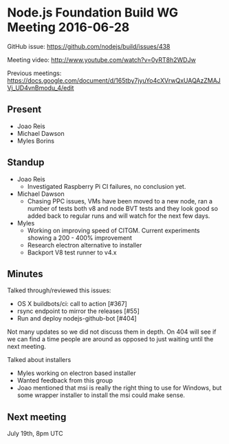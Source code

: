 # Node.js Foundation Build WG Meeting 2016-06-28

GitHub issue: https://github.com/nodejs/build/issues/438 

Meeting video: http://www.youtube.com/watch?v=0yRT8h2WDJw

Previous meetings: https://docs.google.com/document/d/165tby7jyuYo4cXVrwQxUAQAzZMAJVj_UD4vnBmodu_4/edit  


## Present

* Joao Reis
* Michael Dawson
* Myles Borins

## Standup

* Joao Reis
  * Investigated Raspberry Pi CI failures, no conclusion yet.
* Michael Dawson
  * Chasing PPC issues, VMs have been moved to a new node,
    ran a number of tests both v8 and node BVT tests and
    they look good so added back to regular runs and will
    watch for the next few days.
* Myles
  * Working on improving speed of CITGM. Current experiments
    showing a 200 - 400% improvement
  * Research electron alternative to installer
  * Backport V8 test runner to v4.x
 

## Minutes

Talked through/reviewed this issues:

 * OS X buildbots/ci: call to action [#367]
 * rsync endpoint to mirror the releases [#55]
 * Run and deploy nodejs-github-bot [#404]

Not many updates so we did not discuss them in depth.  On 404 will
see if we can find a time people are around as opposed to just 
waiting until the next meeting.

Talked about installers
  * Myles working on electron based installer
  * Wanted feedback from this group
  * Joao mentioned that msi is really the right thing to use for Windows, 
    but some wrapper installer to install the msi could make sense.

## Next meeting
July 19th, 8pm UTC


